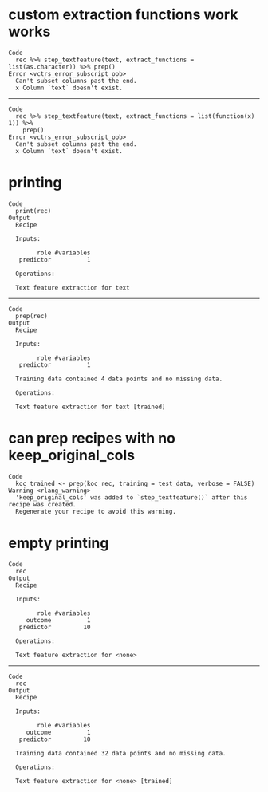 # custom extraction functions work works

    Code
      rec %>% step_textfeature(text, extract_functions = list(as.character)) %>% prep()
    Error <vctrs_error_subscript_oob>
      Can't subset columns past the end.
      x Column `text` doesn't exist.

---

    Code
      rec %>% step_textfeature(text, extract_functions = list(function(x) 1)) %>%
        prep()
    Error <vctrs_error_subscript_oob>
      Can't subset columns past the end.
      x Column `text` doesn't exist.

# printing

    Code
      print(rec)
    Output
      Recipe
      
      Inputs:
      
            role #variables
       predictor          1
      
      Operations:
      
      Text feature extraction for text

---

    Code
      prep(rec)
    Output
      Recipe
      
      Inputs:
      
            role #variables
       predictor          1
      
      Training data contained 4 data points and no missing data.
      
      Operations:
      
      Text feature extraction for text [trained]

# can prep recipes with no keep_original_cols

    Code
      koc_trained <- prep(koc_rec, training = test_data, verbose = FALSE)
    Warning <rlang_warning>
      'keep_original_cols' was added to `step_textfeature()` after this recipe was created.
      Regenerate your recipe to avoid this warning.

# empty printing

    Code
      rec
    Output
      Recipe
      
      Inputs:
      
            role #variables
         outcome          1
       predictor         10
      
      Operations:
      
      Text feature extraction for <none>

---

    Code
      rec
    Output
      Recipe
      
      Inputs:
      
            role #variables
         outcome          1
       predictor         10
      
      Training data contained 32 data points and no missing data.
      
      Operations:
      
      Text feature extraction for <none> [trained]

